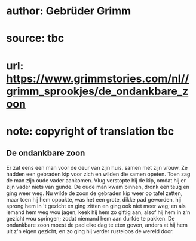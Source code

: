 # author: Gebrüder Grimm
# source: tbc
# url: https://www.grimmstories.com/nl//grimm_sprookjes/de_ondankbare_zoon
# note: copyright of translation tbc

## De ondankbare zoon 

Er zat eens een man voor de deur van zijn huis, samen met zijn vrouw. Ze
hadden een gebraden kip voor zich en wilden die samen opeten. Toen zag
de man zijn oude vader aankomen. Vlug verstopte hij de kip, omdat hij er
zijn vader niets van gunde. De oude man kwam binnen, dronk een teug en
ging weer weg. Nu wilde de zoon de gebraden kip weer op tafel zetten,
maar toen hij hem oppakte, was het een grote, dikke pad geworden, hij
sprong hem in 't gezicht en ging zitten en ging ook niet meer weg; en
als iemand hem weg wou jagen, keek hij hem zo giftig aan, alsof hij hem
in z'n gezicht wou springen; zodat niemand hem aan durfde te pakken. De
ondankbare zoon moest de pad elke dag te eten geven, anders at hij hem
uit z'n eigen gezicht, en zo ging hij verder rusteloos de wereld door.
